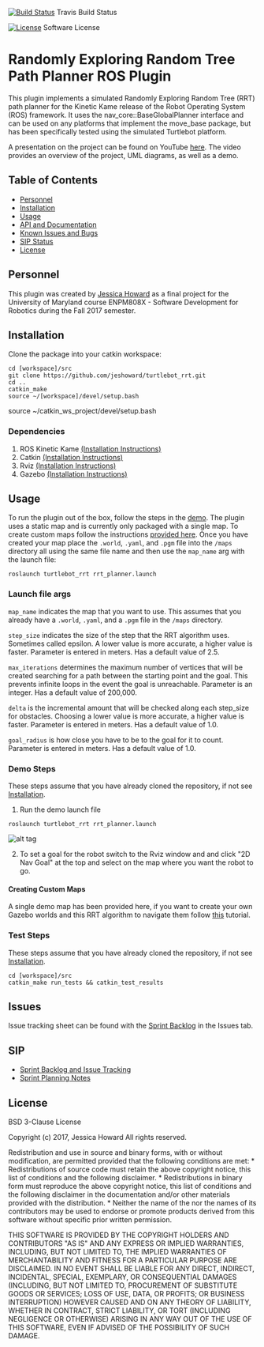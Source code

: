 [![Build Status](https://travis-ci.org/jeshoward/turtlebot_rrt.svg?branch=master)](https://travis-ci.org/jeshoward/turtlebot_rrt) Travis Build Status 

[![License](https://img.shields.io/badge/License-BSD%203--Clause-blue.svg)](https://opensource.org/licenses/BSD-3-Clause) Software License 

 
# Randomly Exploring Random Tree Path Planner ROS Plugin
This plugin implements a simulated Randomly Exploring Random Tree (RRT) path planner for the Kinetic Kame release of the Robot Operating System (ROS) framework. It uses the nav_core::BaseGlobalPlanner interface and can be used on any platforms that implement the move_base package, but has been specifically tested using the simulated Turtlebot platform.

A presentation on the project can be found on YouTube [here](https://youtu.be/YW-AWwA-fv8). The video provides an overview of the project, UML diagrams, as well as a demo.

## Table of Contents
- [Personnel](#personnel)
- [Installation](#installation)
- [Usage](#usage)
- [API and Documentation](#api)
- [Known Issues and Bugs](#issues)
- [SIP Status](#sip)
- [License](#license)

## Personnel
This plugin was created by [Jessica Howard](jmhoward@umd.edu) as a final project for the University of Maryland course ENPM808X - Software Development for Robotics during the Fall 2017 semester.

## Installation
Clone the package into your catkin workspace:
```
cd [workspace]/src
git clone https://github.com/jeshoward/turtlebot_rrt.git
cd ..
catkin_make
source ~/[workspace]/devel/setup.bash
```
source ~/catkin_ws_project/devel/setup.bash

### Dependencies
1. ROS Kinetic Kame [(Installation Instructions)](docs/README_DEPENDENCIES.md#ros)
2. Catkin [(Installation Instructions)](docs/README_DEPENDENCIES.md#catkin)
3. Rviz [(Installation Instructions)](/docs/README_DEPENDENCIES.md#rviz)
4. Gazebo [(Installation Instructions)](/docs/README_DEPENDENCIES.dm#gazebo)

## Usage
To run the plugin out of the box, follow the steps in the [demo](#demo-steps).
The plugin uses a static map and is currently only packaged with a single map. To create custom maps follow the instructions [provided here](#creating-custom-maps). Once you have created your map place the ```.world```, ```.yaml```, and ```.pgm``` file into the ```/maps```  directory all using the same file name and then use the ```map_name``` arg with the launch file:
```
roslaunch turtlebot_rrt rrt_planner.launch
```

### Launch file args
```map_name``` indicates the map that you want to use. This assumes that you already have a ```.world```, ```.yaml```, and a ```.pgm``` file in the ```/maps``` directory.

```step_size``` indicates the size of the step that the RRT algorithm uses. Sometimes called epsilon. A lower value is more accurate, a higher value is faster. Parameter is entered in meters. Has a default value of 2.5.

```max_iterations``` determines the maximum number of vertices that will be created searching for a path between the starting point and the goal. This prevents infinite loops in the event the goal is unreachable. Parameter is an integer. Has a default value of 200,000.

```delta``` is the incremental amount that will be checked along each step_size for obstacles. Choosing a lower value is more accurate, a higher value is faster. Parameter is entered in meters. Has a default value of 1.0.

```goal_radius``` is how close you have to be to the goal for it to count. Parameter is entered in meters. Has a default value of 1.0.

### Demo Steps
These steps assume that you have already cloned the repository, if not see [Installation](#installation).

1. Run the demo launch file 
```
roslaunch turtlebot_rrt rrt_planner.launch
```
![alt tag]( docs/images/turtlebot_rrt_demo.png  "Simple Maze map displayed in Rviz and Gazebo")

2. To set a goal for the robot switch to the Rviz window and and click "2D Nav Goal" at the top and select on the map where you want the robot to go.

#### Creating Custom Maps
A single demo map has been provided here, if you want to create your own Gazebo worlds and this RRT algorithm to navigate them follow [this](docs/MAP_CONVERSION.md) tutorial.

### Test Steps
These steps assume that you have already cloned the repository, if not see [Installation](#installation).

```
cd [workspace]/src
catkin_make run_tests && catkin_test_results
```

## Issues
Issue tracking sheet can be found with the [Sprint Backlog](https://docs.google.com/spreadsheets/d/11MImRGM0dvr5bSlyq22xXTaM7s8ReXDSpWUyN7IlM3k/edit?usp=sharing) in the Issues tab.

## SIP
- [Sprint Backlog and Issue Tracking](https://docs.google.com/spreadsheets/d/11MImRGM0dvr5bSlyq22xXTaM7s8ReXDSpWUyN7IlM3k/edit?usp=sharing)
- [Sprint Planning Notes](https://docs.google.com/document/d/175Ea56UEoEn6o_A4oEjhvzU04l2S9aK262BWnC1AG4U/edit?usp=sharing)

## License
BSD 3-Clause License

Copyright (c) 2017, Jessica Howard
All rights reserved.

Redistribution and use in source and binary forms, with or without
modification, are permitted provided that the following conditions are met:
    * Redistributions of source code must retain the above copyright
      notice, this list of conditions and the following disclaimer.
    * Redistributions in binary form must reproduce the above copyright
      notice, this list of conditions and the following disclaimer in the
      documentation and/or other materials provided with the distribution.
    * Neither the name of the <organization> nor the
      names of its contributors may be used to endorse or promote products
      derived from this software without specific prior written permission.

THIS SOFTWARE IS PROVIDED BY THE COPYRIGHT HOLDERS AND CONTRIBUTORS "AS IS" AND
ANY EXPRESS OR IMPLIED WARRANTIES, INCLUDING, BUT NOT LIMITED TO, THE IMPLIED
WARRANTIES OF MERCHANTABILITY AND FITNESS FOR A PARTICULAR PURPOSE ARE
DISCLAIMED. IN NO EVENT SHALL <COPYRIGHT HOLDER> BE LIABLE FOR ANY
DIRECT, INDIRECT, INCIDENTAL, SPECIAL, EXEMPLARY, OR CONSEQUENTIAL DAMAGES
(INCLUDING, BUT NOT LIMITED TO, PROCUREMENT OF SUBSTITUTE GOODS OR SERVICES;
LOSS OF USE, DATA, OR PROFITS; OR BUSINESS INTERRUPTION) HOWEVER CAUSED AND
ON ANY THEORY OF LIABILITY, WHETHER IN CONTRACT, STRICT LIABILITY, OR TORT
(INCLUDING NEGLIGENCE OR OTHERWISE) ARISING IN ANY WAY OUT OF THE USE OF THIS
SOFTWARE, EVEN IF ADVISED OF THE POSSIBILITY OF SUCH DAMAGE.

